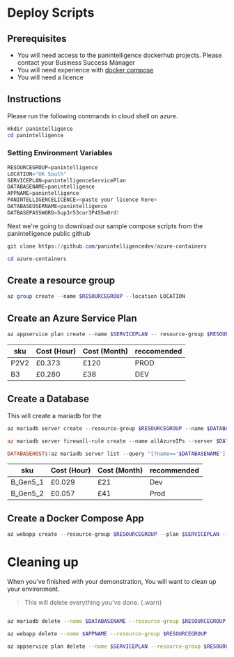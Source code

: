 # Deploy Scripts

## Prerequisites
- You will need access to the panintelligence dockerhub projects.  Please contact your Business Success Manager
- You will need experience with [docker compose](https://docs.docker.com/compose/)
- You will need a licence

## Instructions

Please run the following commands in cloud shell on azure.

```powershell
mkdir panintelligence
cd panintelligence
```

### Setting Environment Variables

```powershell
RESOURCEGROUP=panintelligence
LOCATION="UK South"
SERVICEPLAN=panintelligenceServicePlan
DATABASENAME=panintelligence
APPNAME=panintelligence
PANINTELLIGENCELICENCE=<paste your licence here>
DATABASEUSERNAME=panintelligence
DATBASEPASSWORD=5up3r53cur3P455w0rd!
```

Next we're going to download our sample compose scripts from the panintelligence public github

```powershell
git clone https://github.com/panintelligencedev/azure-containers

cd azure-containers
```

## Create a resource group

```powershell
az group create --name $RESOURCEGROUP --location LOCATION
```

## Create an Azure Service Plan

```powershell
az appservice plan create --name $SERVICEPLAN -- resource-group $RESOURCEGROUP ---sku B3 --is-linux
```
|sku|Cost (Hour)|Cost (Month)|reccomended|
|--|--|--|--|
|P2V2|£0.373|£120|PROD|
|B3|£0.280|£38|DEV|


## Create a Database

This will create a mariadb for the 

```powershell
az mariadb server create --resource-group $RESOURCEGROUP --name $DATABASENAME --location $LOCATION --admin-user $DATABASEUSERNAME --admin-password $DATABASEPASSWORD --sku-name B_Gen5_1 --version 10.3

az mariadb server firewall-rule create --name allAzureIPs --server $DATABASENAME --resource-group $RESOURCEGROUP --start-ip-address 0.0.0.0 --end-ip-address 0.0.0.0

DATABASEHOST$(az mariadb server list --query "[?name=='$DATABASENAME'].fullyQualifiedDomainName" --output tsv)
```

|sku|Cost (Hour)|Cost (Month)|recommended|
|--|--|--|--|
|B_Gen5_1|£0.029|£21|Dev|
|B_Gen5_2|£0.057|£41|Prod|

## Create a Docker Compose App

```powershell
az webapp create --resource-group $RESOURCEGROUP --plan $SERVICEPLAN --name $APPNAME --multicontainer-config-file docker-compose-panintelligence-separates.yml

```

# Cleaning up

When you've finished with your demonstration, You will want to clean up your environment.  

> This will delete everything you've done.
{.warn}

```bash

az mariadb delete --name $DATABASENAME --resource-group $RESOURCEGROUP

az webapp delete --name $APPNAME --resource-group $RESOURCEGROUP 

az appservice plan delete --name $SERVICEPLAN --resource-group $RESOURCEGROUP

```